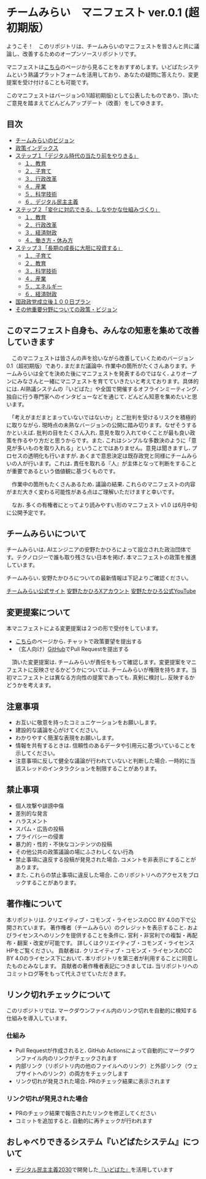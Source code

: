 # チームみらい　マニフェスト ver.0.1 (超初期版）

ようこそ！　このリポジトリは、チームみらいのマニフェストを皆さんと共に議論し、改善するためのオープンソースリポジトリです。

マニフェストは[こちら](https://policy.team-mir.ai/view/README.md)のページから見ることをおすすめします。いどばたシステムという熟議プラットフォームを活用しており、あなたの疑問に答えたり、変更提案を受け付けることも可能です。

このマニフェストはバージョン0.1(超初期版)として公表したものであり、頂いたご意見を踏まえてどんどんアップデート（改善）をしてゆきます。

## 目次

* [チームみらいのビジョン](01_チームみらいのビジョン.md)
* [政策インデックス](02_政策インデックス.md)
* [ステップ１「デジタル時代の当たり前をやりきる」](10_ステップ１「デジタル時代の当たり前をやりきる」.md)
  * [１．教育](11_ステップ１教育.md)
  * [２．子育て](12_ステップ１子育て.md)
  * [３．行政改革](13_ステップ１行政改革.md)
  * [４．産業](14_ステップ１産業.md)
  * [５．科学技術](15_ステップ１科学技術.md)
  * [６．デジタル民主主義](16_ステップ１デジタル民主主義.md)
* [ステップ２「変化に対応できる、しなやかな仕組みづくり」](20_ステップ２「変化に対応できるしなやかな仕組みづくり」.md)
  * [１．教育](21_ステップ２教育.md)
  * [２．行政改革](22_ステップ２行政改革.md)
  * [３．経済財政](23_ステップ２経済財政.md)
  * [４．働き方・休み方](24_ステップ２働き方休み方.md)
* [ステップ３「長期の成長に大胆に投資する」](30_ステップ３「長期の成長に大胆に投資する」.md)
  * [１．子育て](31_ステップ３子育て.md)
  * [２．教育](32_ステップ３教育.md)
  * [３．科学技術](33_ステップ３科学技術.md)
  * [４．産業](34_ステップ３産業.md)
  * [５．エネルギー](35_ステップ３エネルギー.md)
  * [６．経済財政](36_ステップ３経済財政.md)
* [国政政党成立後１００日プラン](40_国政政党成立後100日プラン.md)
* [その他重要分野についての政策・ビジョン](50_国政のその他重要分野.md)

## このマニフェスト自身も、みんなの知恵を集めて改善していきます

　このマニフェストは皆さんの声を拾いながら改善していくためのバージョン0.1（超初期版）であり، まだまだ議論中، 作業中の箇所がたくさんあります。チームみらいは全てを決めた後にマニフェストを発表するのではなく، よりオープンにみなさんと一緒にマニフェストを育てていきたいと考えております。具体的には، AI熟議システムの『いどばた』や全国で開催するオフラインミーティング، 独自に行う専門家へのインタビューなどを通じて، どんどん知恵を集めたいと思います。

　「考えがまだまとまっていないではないか」とご批判を受けるリスクを積極的に取りながら، 現時点の未熟なバージョンの公開に踏み切ります。なぜそうするかといえば، 批判の目をたくさん入れ، 意見を取り入れてゆくことが最も良い政策を作るやり方だと思うからです。また، これはシンプルな多数決のように「意見が多いものを取り入れる」ということではありません。意見は聞きますし، プロセスの透明化も行いますが، あくまで意思決定は既存政党と同様にチームみらいの人が行います。これは، 責任を取れる『人』が主体となって判断をすることが重要であるという価値観に基づくものです。

　作業中の箇所もたくさんあるため، 議論の結果، これらのマニフェストの内容がまだ大きく変わる可能性がある点はご理解いただけますと幸いです。

　なお، 多くの有権者にとってより読みやすい形のマニフェスト v1.0 は6月中旬に公開予定です。

## チームみらいについて

チームみらいは، AIエンジニアの安野たかひろによって設立された政治団体です。テクノロジーで誰も取り残さない日本を掲げ، 本マニフェストの政策を推進しています。

チームみらい، 安野たかひろについての最新情報は下記よりご確認ください。

[チームみらい公式サイト](https://team-mir.ai/)
[安野たかひろXアカウント](https://x.com/takahiroanno)
[安野たかひろ公式YouTube](https://www.youtube.com/@%E5%AE%89%E9%87%8E%E8%B2%B4%E5%8D%9A)

## 変更提案について

本マニフェストによる変更提案は２つの形で受付をしています。

* [こちら](https://policy.team-mir.ai/view/README.md)のページから، チャットで政策要望を提出する
* （玄人向け）[GitHub](https://github.com/team-mirai/policy/pulls)でPull Requestを提出する

　頂いた変更提案は، チームみらいが責任をもって確認します。変更提案をマニフェストに反映させるかどうかについては، チームみらいが権限を持ちます。当初マニフェストとは異なる方向性の提案であっても، 真剣に検討し، 反映するかどうかを考えます。

## 注意事項

* お互いに敬意を持ったコミュニケーションをお願いします。
* 建設的な議論を心がけてください。
* わかりやすく簡潔な表現をお願いします。
* 情報を共有するときは، 信頼性のあるデータや引用元に基づいていることを示してください。
* 注意事項に反して健全な議論が行われていないと判断した場合، 一時的に当該スレッドのインタラクションを制限することがあります。

## 禁止事項

* 個人攻撃や誹謗中傷
* 差別的な発言
* ハラスメント
* スパム・広告の投稿
* プライバシーの侵害
* 暴力的・性的・不快なコンテンツの投稿
* その他公共の政策議論の場にふさわしくない行為
* 禁止事項に違反する投稿が発見された場合، コメントを非表示にすることがあります。
* また، これらの禁止事項に違反した場合، このリポジトリへのアクセスをブロックすることがあります。

## 著作権について

本リポジトリは، クリエイティブ・コモンズ・ライセンスのCC BY 4.0の下で公開されています。
著作権者（チームみらい）のクレジットを表示すること، およびライセンスへのリンクを提供することを条件に، 営利・非営利での複製・再配布・翻案・改変が可能です。
詳しくはクリエイティブ・コモンズ・ライセンスHPをご覧ください。
貢献者は، クリエイティブ・コモンズ・ライセンスのCC BY 4.0のライセンス下において، 本リポジトリを第三者が利用することに同意したものとみなします。
貢献者の著作権者表記につきましては، 当リポジトリへのコミットログ等をもって代えさせていただきます。

## リンク切れチェックについて

このリポジトリでは، マークダウンファイル内のリンク切れを自動的に検知する仕組みを導入しています。

### 仕組み

- Pull Requestが作成されると، GitHub Actionsによって自動的にマークダウンファイル内のリンクがチェックされます
- 内部リンク（リポジトリ内の他のファイルへのリンク）と外部リンク（ウェブサイトへのリンク）の両方をチェックします
- リンク切れが発見された場合، PRのチェック結果に表示されます

### リンク切れが発見された場合

- PRのチェック結果で報告されたリンクを修正してください
- コミットを追加すると، 自動的に再チェックが行われます

## おしゃべりできるシステム『いどばたシステム』について

- [デジタル民主主義2030](https://dd2030.org)で開発した[『いどばた』](https://github.com/digitaldemocracy2030/idobata/)を活用しています
